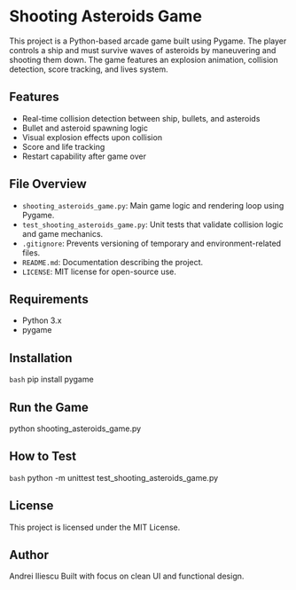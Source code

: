 # Shooting Asteroids Game

This project is a Python-based arcade game built using Pygame. The player controls a ship and must survive waves of asteroids by maneuvering and shooting them down. The game features an explosion animation, collision detection, score tracking, and lives system.

## Features

- Real-time collision detection between ship, bullets, and asteroids
- Bullet and asteroid spawning logic
- Visual explosion effects upon collision
- Score and life tracking
- Restart capability after game over

## File Overview

- `shooting_asteroids_game.py`: Main game logic and rendering loop using Pygame.
- `test_shooting_asteroids_game.py`: Unit tests that validate collision logic and game mechanics.
- `.gitignore`: Prevents versioning of temporary and environment-related files.
- `README.md`: Documentation describing the project.
- `LICENSE`: MIT license for open-source use.

## Requirements

- Python 3.x
- pygame

## Installation

```bash```
pip install pygame

## Run the Game
python shooting_asteroids_game.py

## How to Test
```bash``` python -m unittest test_shooting_asteroids_game.py

## License
This project is licensed under the MIT License.

## Author
Andrei Iliescu
Built with focus on clean UI and functional design.
